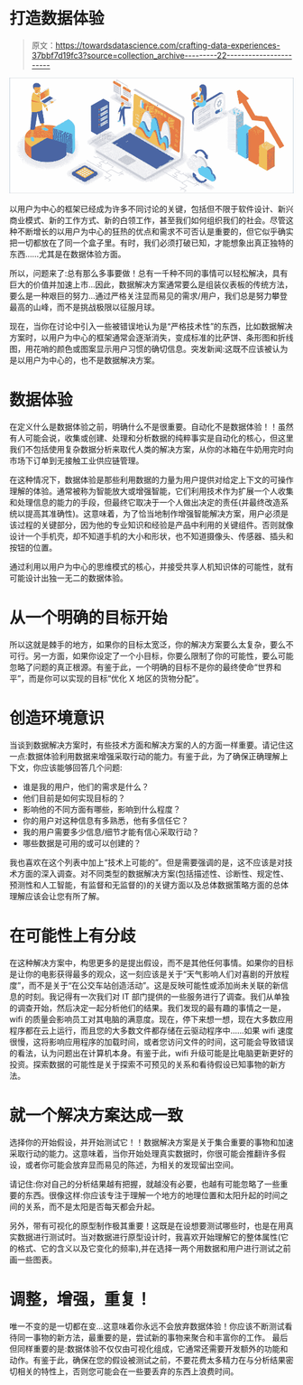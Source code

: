 # 打造数据体验

> 原文：<https://towardsdatascience.com/crafting-data-experiences-37bbf7d19fc3?source=collection_archive---------22----------------------->

![](img/15ec421153b506eb6f230eb3586a4704.png)

以用户为中心的框架已经成为许多不同讨论的关键，包括但不限于软件设计、新兴商业模式、新的工作方式、新的白领工作，甚至我们如何组织我们的社会。尽管这种不断增长的以用户为中心的狂热的优点和需求不可否认是重要的，但它似乎确实把一切都放在了同一个盒子里。有时，我们必须打破已知，才能想象出真正独特的东西……尤其是在数据体验方面。

所以，问题来了:总有那么多事要做！总有一千种不同的事情可以轻松解决，具有巨大的价值并加速上市…因此，数据解决方案通常要么是组装仪表板的传统方法，要么是一种艰巨的努力…通过严格关注显而易见的需求/用户，我们总是努力攀登最高的山峰，而不是挑战极限以征服月球。

现在，当你在讨论中引入一些被错误地认为是“严格技术性”的东西，比如数据解决方案时，以用户为中心的框架通常会逐渐消失，变成标准的比萨饼、条形图和折线图，用花哨的颜色或图案显示用户习惯的确切信息。突发新闻:这既不应该被认为是以用户为中心的，也不是数据解决方案。

# 数据体验

在定义什么是数据体验之前，明确什么不是很重要。自动化不是数据体验！！虽然有人可能会说，收集或创建、处理和分析数据的纯粹事实是自动化的核心，但这里我们不包括使用复杂数据分析来取代人类的解决方案，从你的冰箱在牛奶用完时向市场下订单到无接触工业供应链管理。

在这种情况下，数据体验是那些利用数据的力量为用户提供对给定上下文的可操作理解的体验。通常被称为智能放大或增强智能，它们利用技术作为扩展一个人收集和处理信息的能力的手段，但最终它取决于一个人做出决定的责任(并最终改造系统以提高其准确性)。这意味着，为了恰当地制作增强智能解决方案，用户必须是该过程的关键部分，因为他的专业知识和经验是产品中利用的关键组件。否则就像设计一个手机壳，却不知道手机的大小和形状，也不知道摄像头、传感器、插头和按钮的位置。

通过利用以用户为中心的思维模式的核心，并接受共享人机知识体的可能性，就有可能设计出独一无二的数据体验。

# 从一个明确的目标开始

所以这就是棘手的地方，如果你的目标太宽泛，你的解决方案要么太复杂，要么不可行。另一方面，如果你设定了一个小目标，你要么限制了你的可能性，要么可能忽略了问题的真正根源。有鉴于此，一个明确的目标不是你的最终使命“世界和平”，而是你可以实现的目标“优化 X 地区的货物分配”。

# 创造环境意识

当谈到数据解决方案时，有些技术方面和解决方案的人的方面一样重要。请记住这一点:数据体验利用数据来增强采取行动的能力。有鉴于此，为了确保正确理解上下文，你应该能够回答几个问题:

*   谁是我的用户，他们的需求是什么？
*   他们目前是如何实现目标的？
*   影响他的不同方面有哪些，影响到什么程度？
*   你的用户对这种信息有多熟悉，他有多信任它？
*   我的用户需要多少信息/细节才能有信心采取行动？
*   哪些数据是可用的或可以创建的？

我也喜欢在这个列表中加上“技术上可能的”。但是需要强调的是，这不应该是对技术方面的深入调查。对不同类型的数据解决方案(包括描述性、诊断性、规定性、预测性和人工智能，有监督和无监督的)的关键方面以及总体数据策略方面的总体理解应该会让您有所了解。

# 在可能性上有分歧

在这种解决方案中，构思更多的是提出假设，而不是其他任何事情。如果你的目标是让你的电影获得最多的观众，这一刻应该是关于“天气影响人们对喜剧的开放程度”，而不是关于“在公交车站创造活动”。这是反映可能性或添加尚未关联的新信息的时刻。我记得有一次我们对 IT 部门提供的一些服务进行了调查。我们从单独的调查开始，然后决定一起分析他们的结果。我们发现的最有趣的事情之一是，wifi 的质量会影响员工对其电脑的满意度。现在，停下来想一想，现在大多数应用程序都在云上运行，而且您的大多数文件都存储在云驱动程序中……如果 wifi 速度很慢，这将影响应用程序的加载时间，或者您访问文件的时间，这可能会导致错误的看法，认为问题出在计算机本身。有鉴于此，wifi 升级可能是比电脑更新更好的投资。探索数据的可能性是关于探索不可预见的关系和看待假设已知事物的新方法。

# 就一个解决方案达成一致

选择你的开始假设，并开始测试它！！数据解决方案是关于集合重要的事物和加速采取行动的能力。这意味着，当你开始处理真实数据时，你很可能会推翻许多假设，或者你可能会放弃显而易见的陈述，为相关的发现留出空间。

请记住:你对自己的分析结果越有把握，就越没有必要，也越有可能忽略了一些重要的东西。很像这样:你应该专注于理解一个地方的地理位置和太阳升起的时间之间的关系，而不是太阳是否每天都会升起。

另外，带有可视化的原型制作极其重要！这既是在设想要测试哪些时，也是在用真实数据进行测试时。当对数据进行原型设计时，我喜欢开始理解它的整体属性(它的格式、它的含义以及它变化的频率),并在选择一两个用数据和用户进行测试之前画一些图表。

# 调整，增强，重复！

唯一不变的是一切都在变…这意味着你永远不会放弃数据体验！你应该不断测试看待同一事物的新方法，最重要的是，尝试新的事物来聚合和丰富你的工作。
最后但同样重要的是:数据体验不仅仅由可视化组成，它通常还需要开发额外的功能和动作。有鉴于此，确保在您的假设被测试之前，不要花费太多精力在与分析结果密切相关的特性上，否则您可能会在一些要丢弃的东西上浪费时间。